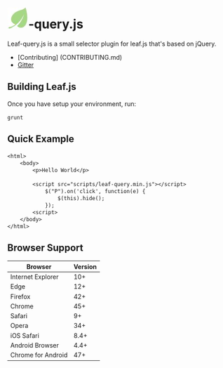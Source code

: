 # ![logo](docs/images/logo.jpg)-query.js

Leaf-query.js is a small selector plugin for leaf.js that's based on jQuery.

* [Contributing] (CONTRIBUTING.md)
* [Gitter](https://gitter.im/leaf-js/lobby)

## Building Leaf.js

Once you have setup your environment, run:

    grunt

## Quick Example

	<html>
		<body>
			<p>Hello World</p>

			<script src="scripts/leaf-query.min.js"></script>
				$("P").on('click', function(e) {
					$(this).hide();
				});
			<script>
		</body>
	</html>

## Browser Support 

| Browser            | Version |
| ------------------ | ------- |
| Internet Explorer  | 10+     |
| Edge               | 12+     |
| Firefox            | 42+     |
| Chrome             | 45+     |
| Safari             | 9+      |
| Opera              | 34+     |
| iOS Safari         | 8.4+    |
| Android Browser    | 4.4+    |
| Chrome for Android | 47+     |

